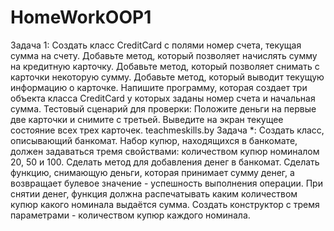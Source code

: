 # HomeWorkOOP1
Задача 1:
Создать класс CreditCard c полями номер счета, текущая сумма на счету. Добавьте
метод, который позволяет начислять сумму на кредитную карточку. Добавьте метод,
который позволяет снимать с карточки некоторую сумму. Добавьте метод, который
выводит текущую информацию о карточке. Напишите программу, которая создает три
объекта класса CreditCard у которых заданы номер счета и начальная сумма.
Тестовый сценарий для проверки: Положите деньги на первые две карточки и снимите с
третьей. Выведите на экран текущее состояние всех трех карточек.
teachmeskills.by
Задача *:
Создать класс, описывающий банкомат. Набор купюр, находящихся в банкомате, должен
задаваться тремя свойствами: количеством купюр номиналом 20, 50 и 100. Сделать
метод для добавления денег в банкомат. Сделать функцию, снимающую деньги, которая
принимает сумму денег, а возвращает булевое значение - успешность выполнения
операции. При снятии денег, функция должна распечатывать каким количеством купюр
какого номинала выдаётся сумма. Создать конструктор с тремя параметрами -
количеством купюр каждого номинала.
